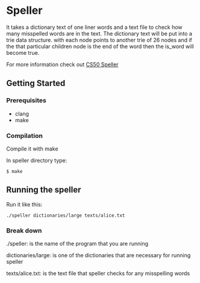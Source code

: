 # Speller

It takes a dictionary text of one liner words and a text file to check how many misspelled words are in the text. The dictionary text will be put into a trie data structure.
with each node points to another trie of 26 nodes and if the that particular children node is the end of the word then the is_word will become true.

For more information check out [CS50 Speller](https://docs.cs50.net/problems/speller/speller.html) 


## Getting Started


### Prerequisites

* clang
* make

### Compilation

Compile it with make 

In speller directory type:

```
$ make
```

## Running the speller

Run it like this:

```
./speller dictionaries/large texts/alice.txt
```

### Break down

./speller: is the name of the program that you are running

dictionaries/large: is one of the dictionaries that are necessary for running speller

texts/alice.txt: is the text file that speller checks for any misspelling words

